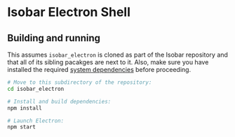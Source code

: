 # Isobar Electron Shell

## Building and running

This assumes `isobar_electron` is cloned as part of the Isobar repository and that all of its sibling pacakges are next to it. Also, make sure you have installed the required [system dependencies](../CONTRIBUTING.md#install-system-dependencies) before proceeding.

```sh
# Move to this subdirectory of the repository:
cd isobar_electron

# Install and build dependencies:
npm install

# Launch Electron:
npm start
```

